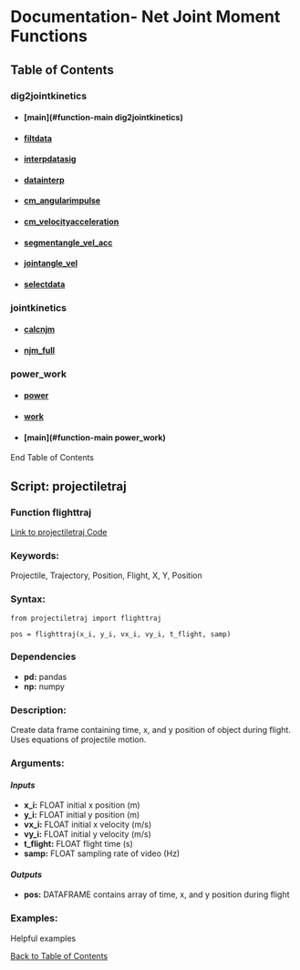 # Documentation- Net Joint Moment Functions

## Table of Contents 

### dig2jointkinetics
* #### [main](#function-main dig2jointkinetics)
* #### [filtdata](#function-filtdata)
* #### [interpdatasig](#function-interpdatasig)
* #### [datainterp](#function-datainterp)
* #### [cm_angularimpulse](#function-cm_angularimpulse)
* #### [cm_velocityacceleration](#function-cm_velocityacceleration)
* #### [segmentangle_vel_acc](#function-segmentangle_vel_acc)
* #### [jointangle_vel](#function-jointangle_vel)
* #### [selectdata](#function-selectdata)

### jointkinetics
* #### [calcnjm](#function-calcnjm)
* #### [njm_full](#function-njm-full)

### power_work
* #### [power](#function-power)
* #### [work](#function-work)
* #### [main](#function-main power_work)

End Table of Contents  <br/>

## Script: projectiletraj
### Function flighttraj
[Link to projectiletraj Code](https://github.com/USCBiomechanicsLab/labcodes/blob/master/projectiletraj.py)

### **Keywords:**
Projectile, Trajectory, Position, Flight, X, Y, Position

### **Syntax:**
```
from projectiletraj import flighttraj

pos = flighttraj(x_i, y_i, vx_i, vy_i, t_flight, samp)                              
```
### Dependencies 
* **pd:** pandas 
* **np:** numpy 

### **Description:**<br/>
Create data frame containing time, x, and y position of object during flight.
Uses equations of projectile motion.
   
### **Arguments:**

#### *Inputs*

   * **x_i:** FLOAT initial x position (m)
   * **y_i:** FLOAT initial y position (m)
   * **vx_i:** FLOAT initial x velocity (m/s)
   * **vy_i:** FLOAT initial y velocity (m/s)
   * **t_flight:** FLOAT flight time (s)
   * **samp:** FLOAT sampling rate of video (Hz)

#### *Outputs*

   * **pos:** DATAFRAME contains array of time, x, and y position during flight
   
### **Examples:**
Helpful examples

[Back to Table of Contents](#table-of-contents)
